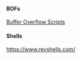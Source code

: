 #### BOFs ####
[Buffer Overflow Scripts](https://github.com/B0rk/BufferOverflowEasyScripts)

#### Shells ####
https://www.revshells.com/





